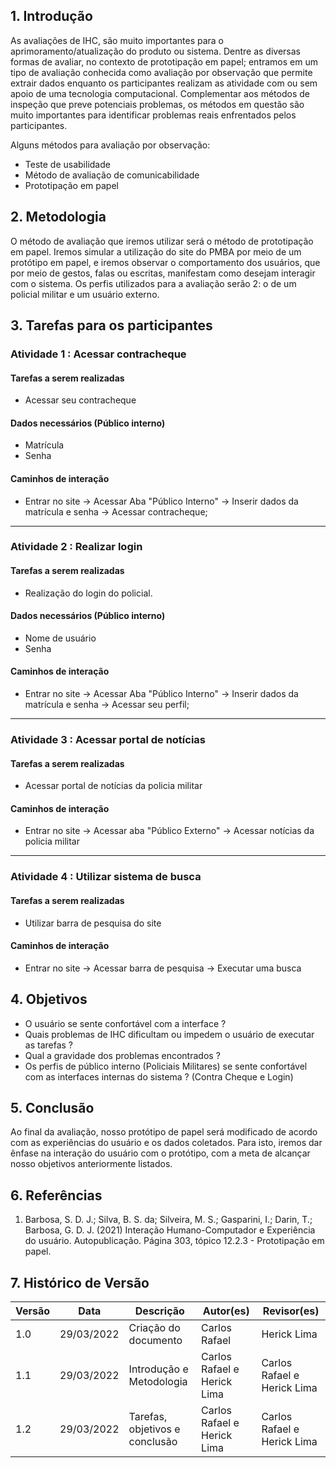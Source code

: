 ## 1. Introdução

As avaliações de IHC, são muito importantes para o aprimoramento/atualização do produto ou sistema. Dentre as diversas formas de avaliar, no contexto de prototipação em papel; entramos em um tipo de avaliação conhecida como avaliação por observação que permite extrair dados enquanto os participantes realizam as atividade com ou sem apoio de uma tecnologia computacional. Complementar aos métodos de inspeção que preve potenciais problemas, os métodos em questão são muito importantes para identificar problemas reais enfrentados pelos participantes.

Alguns métodos para avaliação por observação:

- Teste de usabilidade
- Método de avaliação de comunicabilidade
- Prototipação em papel

## 2. Metodologia

O método de avaliação que iremos utilizar será o método de prototipação em papel. Iremos simular a utilização do site do PMBA por meio de um protótipo em papel, e iremos observar o comportamento dos usuários, que por meio de gestos, falas ou escritas, manifestam como desejam interagir com o sistema. Os perfis utilizados para a avaliação serão 2: o de um policial militar e um usuário externo.

## 3. Tarefas para os participantes

### Atividade 1 : Acessar contracheque

#### Tarefas a serem realizadas

- Acessar seu contracheque

#### Dados necessários (Público interno)

- Matrícula
- Senha

#### Caminhos de interação

- Entrar no site -> Acessar Aba "Público Interno" -> Inserir dados da matrícula e senha -> Acessar contracheque;

---

### Atividade 2 : Realizar login

#### Tarefas a serem realizadas

- Realização do login do policial.

#### Dados necessários (Público interno)

- Nome de usuário
- Senha

#### Caminhos de interação

- Entrar no site -> Acessar Aba "Público Interno" -> Inserir dados da matrícula e senha -> Acessar seu perfil;

---

### Atividade 3 : Acessar portal de notícias

#### Tarefas a serem realizadas

- Acessar portal de notícias da policia militar

#### Caminhos de interação

- Entrar no site -> Acessar aba "Público Externo" -> Acessar notícias da policia militar

---

### Atividade 4 : Utilizar sistema de busca

#### Tarefas a serem realizadas

- Utilizar barra de pesquisa do site

#### Caminhos de interação

- Entrar no site -> Acessar barra de pesquisa -> Executar uma busca

## 4. Objetivos

- O usuário se sente confortável com a interface ?
- Quais problemas de IHC dificultam ou impedem o usuário de executar as tarefas ?
- Qual a gravidade dos problemas encontrados ?
- Os perfis de público interno (Policiais Militares) se sente confortável com as interfaces internas do sistema ? (Contra Cheque e Login)

## 5. Conclusão

Ao final da avaliação, nosso protótipo de papel será modificado de acordo com as experiências do usuário e os dados coletados. Para isto, iremos dar ênfase na interação do usuário com o protótipo, com a meta de alcançar nosso objetivos anteriormente listados.

## 6. Referências

1. Barbosa, S. D. J.; Silva, B. S. da; Silveira, M. S.; Gasparini, I.; Darin, T.; Barbosa, G. D. J. (2021)
   Interação Humano-Computador e Experiência do usuário. Autopublicação. Página 303, tópico 12.2.3 - Prototipação em papel.

## 7. Histórico de Versão

| Versão | Data       | Descrição                      | Autor(es)                   | Revisor(es)                 |
| ------ | ---------- | ------------------------------ | --------------------------- | --------------------------- |
| 1.0    | 29/03/2022 | Criação do documento           | Carlos Rafael               | Herick Lima                 |
| 1.1    | 29/03/2022 | Introdução e Metodologia       | Carlos Rafael e Herick Lima | Carlos Rafael e Herick Lima |
| 1.2    | 29/03/2022 | Tarefas, objetivos e conclusão | Carlos Rafael e Herick Lima | Carlos Rafael e Herick Lima |
